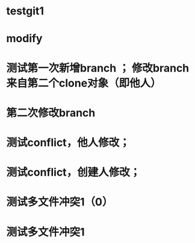 # testgit1
# modify
# 测试第一次新增branch ； 修改branch来自第二个clone对象（即他人）
# 第二次修改branch
# 测试conflict，他人修改；
# 测试conflict，创建人修改；
# 测试多文件冲突1（0）

# 测试多文件冲突1

